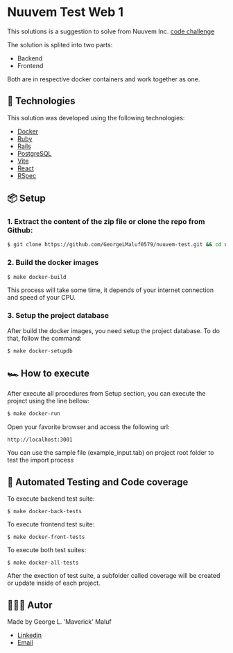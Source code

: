 # Nuuvem Test Web 1
This solutions is a suggestion to solve from Nuuvem Inc. [code challenge](./CHALLENGE.md)

The solution is splited into two parts:
* Backend
* Frontend 

Both are in respective docker containers and work together as one.

## 🧪 Technologies
This solution was developed using the following technologies:
- [Docker](https://www.docker.com)
- [Ruby](https://www.ruby-lang.org/)
- [Rails](https://rubyonrails.org/)
- [PostgreSQL](https://www.postgresql.org)
- [Vite](https://vitejs.dev/)
- [React](https://react.dev/)
- [RSpec](https://rspec.info)

## 📦 Setup
### 1. Extract the content of the zip file or clone the repo from Github:
  ```bash
  $ git clone https://github.com/GeorgeLMaluf0579/nuuvem-test.git && cd nuuvem-test
  ```
### 2. Build the docker images
  ```bash
  $ make docker-build
  ```
  This process will take some time, it depends of your internet connection and speed of your CPU.

### 3. Setup the project database
  After build the docker images, you need setup the project database. To do that, follow the command:
  ```bash
  $ make docker-setupdb
  ```
## 🏎 How to execute
  After execute all procedures from Setup section, you can execute the project using the line bellow:
  ```bash
  $ make docker-run
  ```
  Open your favorite browser and access the following url:
  ```
  http://localhost:3001
  ```
  You can use the sample file (example_input.tab) on project root folder to test the import process

## 🤖 Automated Testing and Code coverage
To execute backend test suite:
```
$ make docker-back-tests
```
To execute frontend test suite:
```
$ make docker-front-tests
```
To execute both test suites:
```
$ make docker-all-tests
```

After the exection of test suite, a subfolder called coverage will be created or update inside of each project.

## 👨🏻‍💻 Autor
Made by George L. 'Maverick' Maluf
- [Linkedin](https://www.linkedin.com/in/👨🏻%E2%80%8D💻-george-l-maluf-24225733/)
- [Email](mailto:georgelmaluf286@gmail.com)